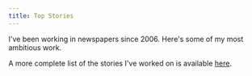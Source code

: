 ```yaml
---
title: Top Stories
---
```

I've been working in newspapers since 2006. Here's some of my most ambitious
work.

A more complete list of the stories I've worked on is available [here](/work).